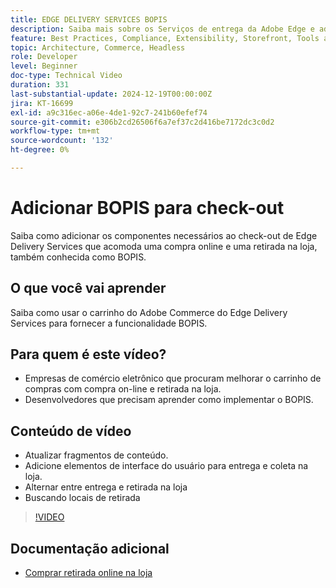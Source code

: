 ```yaml
---
title: EDGE DELIVERY SERVICES BOPIS
description: Saiba mais sobre os Serviços de entrega da Adobe Edge e adicione uma coleta online na loja ou a funcionalidade BOPIS para fazer check-out.
feature: Best Practices, Compliance, Extensibility, Storefront, Tools and External Services
topic: Architecture, Commerce, Headless
role: Developer
level: Beginner
doc-type: Technical Video
duration: 331
last-substantial-update: 2024-12-19T00:00:00Z
jira: KT-16699
exl-id: a9c316ec-a06e-4de1-92c7-241b60efef74
source-git-commit: e306b2cd26506f6a7ef37c2d416be7172dc3c0d2
workflow-type: tm+mt
source-wordcount: '132'
ht-degree: 0%

---
```


# Adicionar BOPIS para check-out

Saiba como adicionar os componentes necessários ao check-out de Edge Delivery Services que acomoda uma compra online e uma retirada na loja, também conhecida como BOPIS.

## O que você vai aprender

Saiba como usar o carrinho do Adobe Commerce do Edge Delivery Services para fornecer a funcionalidade BOPIS.

## Para quem é este vídeo?

* Empresas de comércio eletrônico que procuram melhorar o carrinho de compras com compra on-line e retirada na loja.
* Desenvolvedores que precisam aprender como implementar o BOPIS.

## Conteúdo de vídeo

* Atualizar fragmentos de conteúdo.
* Adicione elementos de interface do usuário para entrega e coleta na loja.
* Alternar entre entrega e retirada na loja
* Buscando locais de retirada

>[!VIDEO](https://video.tv.adobe.com/v/3441699?learn=on)

## Documentação adicional

* [Comprar retirada online na loja](https://experienceleague.adobe.com/developer/commerce/storefront/dropins/checkout/tutorials/buy-online-pickup-in-store/)
